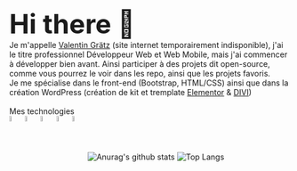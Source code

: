 <font size="10">
<b>
Hi there 👋
</b>
</font>
<br />
Je m'appelle <a href="http://www.valentin-gratz.xyz" target="_blank">Valentin Grätz</a> (site internet temporairement indisponible), j'ai le titre professionnel Développeur Web et Web Mobile, mais j'ai commencer à développer bien avant. Ainsi participer à des projets dit open-source, comme vous pourrez le voir dans les repo, ainsi que les projets favoris. 
<br>
Je me spécialise dans le front-end (Bootstrap, HTML/CSS) ainsi que dans la création WordPress (création de kit et tremplate <a href="https://trk.elementor.com/valentindev">Elementor</a> & <a href="https://www.elegantthemes.com/affiliates/idevaffiliate.php?id=66327_1_1_3">DIVI</a>)
<br>
<br>
Mes technologies <br>
<img width="5%" align="left" src="https://cdn.jsdelivr.net/gh/devicons/devicon/icons/bootstrap/bootstrap-original.svg" />
<img width="5%" align="left" src="https://cdn.jsdelivr.net/gh/devicons/devicon/icons/css3/css3-original.svg" />
<img width="5%" align="left" src="https://cdn.jsdelivr.net/gh/devicons/devicon/icons/filezilla/filezilla-plain.svg" />
<img width="5%" align="left" src="https://cdn.jsdelivr.net/gh/devicons/devicon/icons/html5/html5-plain-wordmark.svg" />
<img width="5%" align="left" src="https://cdn.jsdelivr.net/gh/devicons/devicon/icons/wordpress/wordpress-original.svg" />

<br>

<br><br>
![Anurag's github stats](https://github-readme-stats.vercel.app/api?username=ValentinGratz&theme=radical&show_icons=true&locale=fr&count_private=true)
![Top Langs](https://github-readme-stats.vercel.app/api/top-langs/?username=ValentinGratz&theme=radical&langs_count=3&count_private=true)
